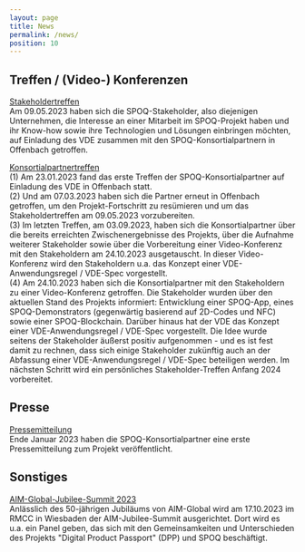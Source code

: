 ```yaml
---
layout: page
title: News
permalink: /news/
position: 10
---
```



## Treffen / (Video-) Konferenzen

[Stakeholdertreffen](assets/images/IMG_3535.jpeg)  
Am 09.05.2023 haben sich die SPOQ-Stakeholder, also diejenigen Unternehmen, die Interesse an einer Mitarbeit im SPOQ-Projekt haben und ihr Know-how sowie ihre Technologien und Lösungen einbringen möchten, auf Einladung des VDE zusammen mit den SPOQ-Konsortialpartnern in Offenbach getroffen. 

[Konsortialpartnertreffen](https://www.aim-d.de/aim-und-konsortialpartner-erarbeiten-verfahren-fuer-die-identifikation-von-produktfaelschungen/)  
(1) Am 23.01.2023 fand das erste Treffen der SPOQ-Konsortialpartner auf Einladung des VDE in Offenbach statt.  
(2) Und am 07.03.2023 haben sich die Partner erneut in Offenbach getroffen, um den Projekt-Fortschritt zu resümieren und um das Stakeholdertreffen am 09.05.2023 vorzubereiten.  
(3) Im letzten Treffen, am 03.09.2023, haben sich die Konsortialpartner über die bereits erreichten Zwischenergebnisse des Projekts, über die Aufnahme weiterer Stakeholder sowie über die Vorbereitung einer Video-Konferenz mit den Stakeholdern am 24.10.2023 ausgetauscht. In dieser Video-Konferenz wird den Stakeholdern u.a. das Konzept einer VDE-Anwendungsregel / VDE-Spec vorgestellt.  
(4) Am 24.10.2023 haben sich die Konsortialpartner mit den Stakeholdern zu einer Video-Konferenz getroffen. Die Stakeholder wurden über den aktuellen Stand des Projekts informiert: Entwicklung einer SPOQ-App, eines SPOQ-Demonstrators (gegenwärtig basierend auf 2D-Codes und NFC) sowie einer SPOQ-Blockchain. Darüber hinaus hat der VDE das Konzept einer VDE-Anwendungsregel / VDE-Spec vorgestellt. Die Idee wurde seitens der Stakeholder äußerst positiv aufgenommen - und es ist fest damit zu rechnen, dass sich einige Stakeholder zukünftig auch an der Abfassung einer VDE-Anwendungsregel / VDE-Spec beteiligen werden. Im nächsten Schritt wird ein persönliches Stakeholder-Treffen Anfang 2024 vorbereitet.


## Presse
[Pressemitteilung](https://www.vde.com/de/presse/pressemitteilungen/2023-01-24-ai-plagiate)  
Ende Januar 2023 haben die SPOQ-Konsortialpartner eine erste Pressemitteilung zum Projekt veröffentlicht.



## Sonstiges
[AIM-Global-Jubilee-Summit 2023](https://www.aimglobal.org/summit2023.html)  
Anlässlich des 50-jährigen Jubiläums von AIM-Global wird am 17.10.2023 im RMCC in Wiesbaden der AIM-Jubilee-Summit ausgerichtet. Dort wird es u.a. ein Panel geben, das sich mit den Gemeinsamkeiten und Unterschieden des Projekts "Digital Product Passport" (DPP) und SPOQ beschäftigt.
